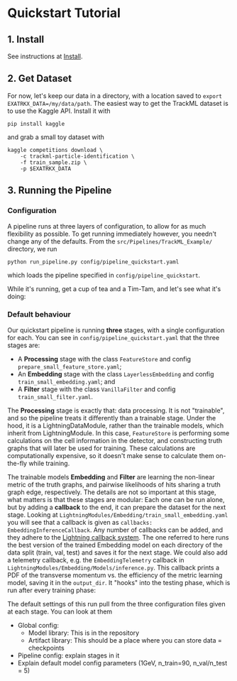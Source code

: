 # Quickstart Tutorial

## 1. Install

See instructions at [Install](https://hsf-reco-and-software-triggers.github.io/Tracking-ML-Exa.TrkX/#install).

## 2. Get Dataset

For now, let's keep our data in a directory, with a location saved to `export EXATRKX_DATA=/my/data/path`. The easiest way to get the TrackML dataset is to use the Kaggle API. Install it with
```
pip install kaggle
```
and grab a small toy dataset with
```
kaggle competitions download \
    -c trackml-particle-identification \
    -f train_sample.zip \
    -p $EXATRKX_DATA
```

## 3. Running the Pipeline

### Configuration

A pipeline runs at three layers of configuration, to allow for as much flexibility as possible. To get running immediately however, you needn't change any of the defaults. From the `src/Pipelines/TrackML_Example/` directory, we run

```
python run_pipeline.py config/pipeline_quickstart.yaml
```
which loads the pipeline specified in `config/pipeline_quickstart`. 

While it's running, get a cup of tea and a Tim-Tam, and let's see what it's doing:

### Default behaviour

Our quickstart pipeline is running **three** stages, with a single configuration for each. You can see in `config/pipeline_quickstart.yaml` that the three stages are:

- A **Processing** stage with the class `FeatureStore` and config `prepare_small_feature_store.yaml`;
- An **Embedding** stage with the class `LayerlessEmbedding` and config `train_small_embedding.yaml`; and
- A **Filter** stage with the class `VanillaFilter` and config `train_small_filter.yaml`.

The **Processing** stage is exactly that: data processing. It is not "trainable", and so the pipeline treats it differently than a trainable stage. Under the hood, it is a LightningDataModule, rather than the trainable models, which inherit from LightningModule. In this case, `FeatureStore` is performing some calculations on the cell information in the detector, and constructing truth graphs that will later be used for training. These calculations are computationally expensive, so it doesn't make sense to calculate them on-the-fly while training. 

The trainable models **Embedding** and **Filter** are learning the non-linear metric of the truth graphs, and pairwise likelihoods of hits sharing a truth graph edge, respectively. The details are not so important at this stage, what matters is that these stages are modular: Each one can be run alone, but by adding a **callback** to the end, it can prepare the dataset for the next stage. Looking at `LightningModules/Embedding/train_small_embedding.yaml` you will see that a callback is given as `callbacks: EmbeddingInferenceCallback`. Any number of callbacks can be added, and they adhere to the [Lightning callback system](https://pytorch-lightning.readthedocs.io/en/latest/callbacks.html). The one referred to here runs the best version of the trained Embedding model on each directory of the data split (train, val, test) and saves it for the next stage. We could also add a telemetry callback, e.g. the `EmbeddingTelemetry` callback in `LightningModules/Embedding/Models/inference.py`. This callback prints a PDF of the transverse momentum vs. the efficiency of the metric learning model, saving it in the `output_dir`. It "hooks" into the testing phase, which is run after every training phase:



The default settings of this run pull from the three configuration files given at each stage. You can look at them


- Global config:
  - Model library: This is in the repository
  - Artifact library: This should be a place where you can store data = checkpoints
- Pipeline config: explain stages in it
- Explain default model config parameters (1GeV, n_train=90, n_val/n_test = 5)
